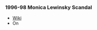 ### 1996-98 Monica Lewinsky Scandal
- [Wiki](https://en.wikipedia.org/wiki/Clinton%E2%80%93Lewinsky_scandal)
- On